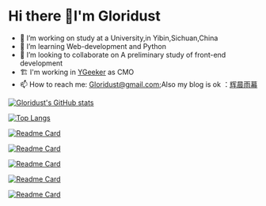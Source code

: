 # Hi there 👋I'm Gloridust

- 🔭 I’m working on study at a University,in Yibin,Sichuan,China
- 🌱 I’m learning Web-development and Python
- 👯 I’m looking to collaborate on A preliminary study of front-end development
- 🏗️ I'm working in [YGeeker](https://ygeeker.com) as CMO
- 📫 How to reach me: <Gloridust@gmail.com>;Also my blog is ok ：[辉晨雨幕](https://gloridust.xyz)

[![Gloridust's GitHub stats](https://github-readme-stats.vercel.app/api?username=Gloridust&show=&show_icons=true&include_all_commits=true&theme=algolia&layout=compact&bg_color=4EBFFE,63C862,FFCA3D&title_color=f3f3f3&text_color=f3f3f3include_all_commits=true)](https://github.com/Gloridust)

[![Top Langs](https://github-readme-stats.vercel.app/api/top-langs/?username=Gloridust&show_icons=true&theme=algolia&layout=compact&bg_color=4EBFFE,63C862,FFCA3D&title_color=f3f3f3&text_color=f3f3f3)](https://github.com/Gloridust)

[![Readme Card](https://github-readme-stats.vercel.app/api/pin/?username=Gloridust&repo=Hackintosh-msi_b760-i5-13490F&show=&show_icons=true&theme=algolia&layout=compact&bg_color=4EBFFE,63C862,FFCA3D&title_color=f3f3f3&text_color=f3f3f3)](https://github.com/Gloridust/Hackintosh-msi_b760-i5-13490F)

[![Readme Card](https://github-readme-stats.vercel.app/api/pin/?username=Gloridust&repo=EasyZipDecryptor&show_icons=true&theme=algolia&layout=compact&bg_color=4EBFFE,63C862,FFCA3D&title_color=f3f3f3&text_color=f3f3f3)](https://github.com/Gloridust/EasyZipDecryptor)

[![Readme Card](https://github-readme-stats.vercel.app/api/pin/?username=Gloridust&repo=pingofdeath&show_icons=true&theme=algolia&layout=compact&bg_color=4EBFFE,63C862,FFCA3D&title_color=f3f3f3&text_color=f3f3f3)](https://github.com/Gloridust/pingofdeath)

[![Readme Card](https://github-readme-stats.vercel.app/api/pin/?username=Gloridust&repo=Readmetranslator&show_icons=true&theme=algolia&layout=compact&bg_color=4EBFFE,63C862,FFCA3D&title_color=f3f3f3&text_color=f3f3f3)](https://github.com/Gloridust/Readmetranslator)

[![Readme Card](https://github-readme-stats.vercel.app/api/pin/?username=Gloridust&repo=Auto12306&show_icons=true&theme=algolia&layout=compact&bg_color=4EBFFE,63C862,FFCA3D&title_color=f3f3f3&text_color=f3f3f3)](https://github.com/Gloridust/Auto12306)
